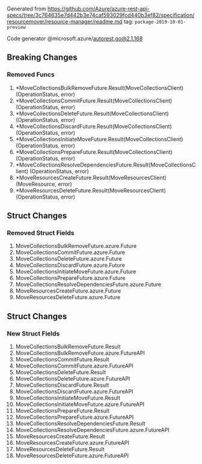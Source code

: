 Generated from https://github.com/Azure/azure-rest-api-specs/tree/3c764635e7d442b3e74caf593029fcd440b3ef82/specification/resourcemover/resource-manager/readme.md tag: `package-2019-10-01-preview`

Code generator @microsoft.azure/autorest.go@2.1.168

## Breaking Changes

### Removed Funcs

1. *MoveCollectionsBulkRemoveFuture.Result(MoveCollectionsClient) (OperationStatus, error)
1. *MoveCollectionsCommitFuture.Result(MoveCollectionsClient) (OperationStatus, error)
1. *MoveCollectionsDeleteFuture.Result(MoveCollectionsClient) (OperationStatus, error)
1. *MoveCollectionsDiscardFuture.Result(MoveCollectionsClient) (OperationStatus, error)
1. *MoveCollectionsInitiateMoveFuture.Result(MoveCollectionsClient) (OperationStatus, error)
1. *MoveCollectionsPrepareFuture.Result(MoveCollectionsClient) (OperationStatus, error)
1. *MoveCollectionsResolveDependenciesFuture.Result(MoveCollectionsClient) (OperationStatus, error)
1. *MoveResourcesCreateFuture.Result(MoveResourcesClient) (MoveResource, error)
1. *MoveResourcesDeleteFuture.Result(MoveResourcesClient) (OperationStatus, error)

## Struct Changes

### Removed Struct Fields

1. MoveCollectionsBulkRemoveFuture.azure.Future
1. MoveCollectionsCommitFuture.azure.Future
1. MoveCollectionsDeleteFuture.azure.Future
1. MoveCollectionsDiscardFuture.azure.Future
1. MoveCollectionsInitiateMoveFuture.azure.Future
1. MoveCollectionsPrepareFuture.azure.Future
1. MoveCollectionsResolveDependenciesFuture.azure.Future
1. MoveResourcesCreateFuture.azure.Future
1. MoveResourcesDeleteFuture.azure.Future

## Struct Changes

### New Struct Fields

1. MoveCollectionsBulkRemoveFuture.Result
1. MoveCollectionsBulkRemoveFuture.azure.FutureAPI
1. MoveCollectionsCommitFuture.Result
1. MoveCollectionsCommitFuture.azure.FutureAPI
1. MoveCollectionsDeleteFuture.Result
1. MoveCollectionsDeleteFuture.azure.FutureAPI
1. MoveCollectionsDiscardFuture.Result
1. MoveCollectionsDiscardFuture.azure.FutureAPI
1. MoveCollectionsInitiateMoveFuture.Result
1. MoveCollectionsInitiateMoveFuture.azure.FutureAPI
1. MoveCollectionsPrepareFuture.Result
1. MoveCollectionsPrepareFuture.azure.FutureAPI
1. MoveCollectionsResolveDependenciesFuture.Result
1. MoveCollectionsResolveDependenciesFuture.azure.FutureAPI
1. MoveResourcesCreateFuture.Result
1. MoveResourcesCreateFuture.azure.FutureAPI
1. MoveResourcesDeleteFuture.Result
1. MoveResourcesDeleteFuture.azure.FutureAPI
